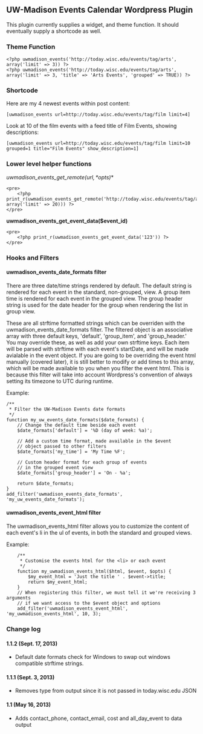 ## UW-Madison Events Calendar Wordpress Plugin

This plugin currently supplies a widget, and theme function. It should eventually supply a shortcode as well.

### Theme Function

    <?php uwmadison_events('http://today.wisc.edu/events/tag/arts', array('limit' => 3)) ?>
    <?php uwmadison_events('http://today.wisc.edu/events/tag/arts', array('limit' => 3, 'title' => 'Arts Events', 'grouped' => TRUE)) ?>

### Shortcode

Here are my 4 newest events within post content:

    [uwmadison_events url=http://today.wisc.edu/events/tag/film limit=4]

Look at 10 of the film events with a feed title of Film Events, showing descriptions:

    [uwmadison_events url=http://today.wisc.edu/events/tag/film limit=10 grouped=1 title="Film Events" show_description=1]

### Lower level helper functions

**uwmadison_events_get_remote($url, *$opts*)**

    <pre>
        <?php print_r(uwmadison_events_get_remote('http://today.wisc.edu/events/tag/arts', array('limit' => 20))) ?>
    </pre>

**uwmadison_events_get_event_data($event_id)**

    <pre>
        <?php print_r(uwmadison_events_get_event_data('123')) ?>
    </pre>

### Hooks and Filters

#### uwmadison_events_date_formats filter

There are three date/time strings rendered by default. The default string is rendered for each event in the standard, non-grouped, view. A group item time is rendered for each event in the grouped view. The group header string is used for the date header for the group when rendering the list in group view.

These are all strftime formatted strings which can be overriden with the uwmadison_events_date_formats filter. The filtered object is an associative array with three default keys, 'default', 'group_item', and 'group_header.' You may override these, as well as add your own strftime keys. Each item will be parsed with strftime with each event's startDate, and will be made avialable in the event object. If you are going to be overriding the event html manually (covered later), it is still better to modify or add times to this array, which will be made available to you when you filter the event html. This is because this filter will take into account Wordpress's convention of always setting its timezone to UTC during runtime.

Example:

	/**
	 * Filter the UW-Madison Events date formats
	 */
	function my_uw_events_date_formats($date_formats) {
		// Change the default time beside each event
		$date_formats['default'] = '%D (day of week: %a)';

		// Add a custom time format, made available in the $event
		// object passed to other filters
		$date_formats['my_time'] = 'My Time %F';

		// Custom header format for each group of events
		// in the grouped event view
		$date_formats['group_header'] = 'On - %a';

		return $date_formats;
	}
	add_filter('uwmadison_events_date_formats', 'my_uw_events_date_formats');

#### uwmadison_events_event_html filter

The uwmadison_events_html filter allows you to customize the content of each event's li in the ul of events, in both the standard and grouped views.

Example:

		/**
		 * Customise the events html for the <li> or each event
		 */
		function my_uwmadison_events_html($html, $event, $opts) {
			$my_event_html = 'Just the title ' . $event->title;
			return $my_event_html;
		}
		// When registering this filter, we must tell it we're receiving 3 arguments
		// if we want access to the $event object and options
		add_filter('uwmadison_events_event_html', 'my_uwmadison_events_html', 10, 3);

### Change log

#### 1.1.2 (Sept. 17, 2013)

* Default date formats check for Windows to swap out windows compatible strftime strings.

#### 1.1.1 (Sept. 3, 2013)

* Removes type from output since it is not passed in today.wisc.edu JSON

#### 1.1 (May 16, 2013)

* Adds contact_phone, contact_email, cost and all_day_event to data output
